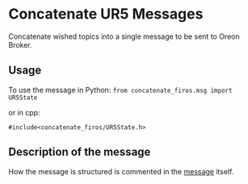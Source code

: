# Concatenate UR5 Messages
Concatenate wished topics into a single message to be sent to Oreon Broker.

## Usage

To use the message in Python:
``` from concatenate_firos.msg import UR5State ```

or in cpp:

``` #include<concatenate_firos/UR5State.h> ```

## Description of the message
How the message is structured is commented in the [message](https://github.com/lar-deeufba/concatenate_firos/blob/master/msg/UR5State.msg) itself.